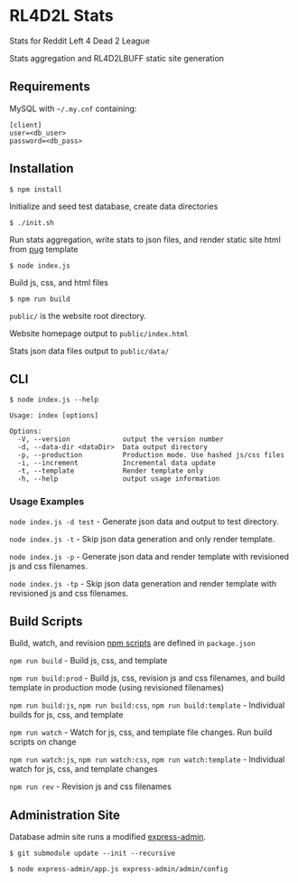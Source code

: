 # RL4D2L Stats

Stats for Reddit Left 4 Dead 2 League

Stats aggregation and RL4D2LBUFF static site generation

## Requirements

MySQL with `~/.my.cnf` containing:
```
[client]
user=<db_user>
password=<db_pass>
```

## Installation

```
$ npm install
```

Initialize and seed test database, create data directories
```
$ ./init.sh
```

Run stats aggregation, write stats to json files, and render static site html from [pug](https://github.com/pugjs/pug) template
```
$ node index.js
```

Build js, css, and html files
```
$ npm run build
```

`public/` is the website root directory.

Website homepage output to `public/index.html`

Stats json data files output to `public/data/`

## CLI

```
$ node index.js --help

Usage: index [options]

Options:
  -V, --version             output the version number
  -d, --data-dir <dataDir>  Data output directory
  -p, --production          Production mode. Use hashed js/css files
  -i, --increment           Incremental data update
  -t, --template            Render template only
  -h, --help                output usage information
```

### Usage Examples

`node index.js -d test` - Generate json data and output to test directory.

`node index.js -t` - Skip json data generation and only render template.

`node index.js -p` - Generate json data and render template with revisioned js and css filenames.

`node index.js -tp` - Skip json data generation and render template with revisioned js and css filenames.

## Build Scripts

Build, watch, and revision [npm scripts](https://docs.npmjs.com/misc/scripts) are defined in `package.json`

`npm run build` - Build js, css, and template

`npm run build:prod` - Build js, css, revision js and css filenames, and build template in production mode (using revisioned filenames)

`npm run build:js`, `npm run build:css`, `npm run build:template` - Individual builds for js, css, and template

`npm run watch` - Watch for js, css, and template file changes. Run build scripts on change

`npm run watch:js`, `npm run watch:css`, `npm run watch:template` - Individual watch for js, css, and template changes

`npm run rev` - Revision js and css filenames

## Administration Site

Database admin site runs a modified [express-admin](https://github.com/simov/express-admin).

```
$ git submodule update --init --recursive

$ node express-admin/app.js express-admin/admin/config
```
